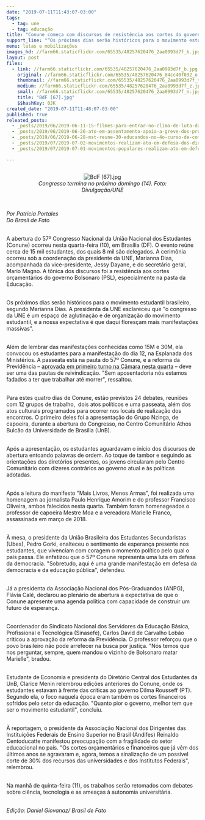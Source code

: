 ```yaml
---
date: "2019-07-11T11:43:07-03:00"
tags:
  - tag: une
  - tag: educação
title: "Conune começa com discursos de resistência aos cortes do governo "
support_line: "“Os próximos dias serão históricos para o movimento estudantil brasileiro”, afirma a presidenta da entidade"
menu: lutas e mobilizações
images_hd: //farm66.staticflickr.com/65535/48257620476_2aa0993d7f_b.jpg
layout: post
files:
  - link: //farm66.staticflickr.com/65535/48257620476_2aa0993d7f_b.jpg
    original: //farm66.staticflickr.com/65535/48257620476_04cc40f032_o.jpg
    thumbnail: //farm66.staticflickr.com/65535/48257620476_2aa0993d7f_t.jpg
    medium: //farm66.staticflickr.com/65535/48257620476_2aa0993d7f_z.jpg
    small: //farm66.staticflickr.com/65535/48257620476_2aa0993d7f_n.jpg
    title: "BdF [67].jpg"
    $$hashKey: 0JK
created_date: "2019-07-11T11:48:07-03:00"
published: true
releated_posts:
  - _posts/2019/06/2019-06-11-15-filmes-para-entrar-no-clima-de-luta-da-greve-geral.md
  - _posts/2019/06/2019-06-26-ato-em-assentamento-apoia-a-greve-dos-professores-estaduais-do-parana.md
  - _posts/2019/06/2019-06-28-mst-reune-30-educandos-no-4o-curso-de-comunicacao-no-parana.md
  - _posts/2019/07/2019-07-02-movimentos-realizam-ato-em-defesa-dos-direitos-e-da-educacao-em-sp.md
  - _posts/2019/07/2019-07-01-movimentos-populares-realizam-ato-em-defesa-da-educacao-em-sao-paulo.md

---
```

<div style="text-align:center">
<figure class="image" style="display:inline-block"><img alt="BdF [67].jpg" src="//farm66.staticflickr.com/65535/48257620476_2aa0993d7f_b.jpg" />
<figcaption><em>Congresso termina no pr&oacute;ximo domingo (14). Foto: Divulga&ccedil;&atilde;o/UNE</em></figcaption>
</figure>
</div>

<p><br />
<em>Por Patricia Portales<br />
Do Brasil de Fato</em><br />
&nbsp;</p>

<p>A abertura do 57&ordm; Congresso Nacional da Uni&atilde;o Nacional dos Estudantes (Conune) ocorreu nesta quarta-feira (10), em Bras&iacute;lia (DF). O evento re&uacute;ne cerca de 15 mil estudantes, dos quais 8 mil s&atilde;o delegados. A cerim&ocirc;nia ocorreu sob a coordena&ccedil;&atilde;o da presidente da UNE, Marianna Dias, acompanhada da vice-presidente, Jessy Dayane, e do secret&aacute;rio geral, Mario Magno. A t&ocirc;nica dos discursos foi a resist&ecirc;ncia aos cortes or&ccedil;ament&aacute;rios do governo Bolsonaro (PSL), especialmente na pasta da Educa&ccedil;&atilde;o.<br />
&nbsp;</p>

<p>Os pr&oacute;ximos dias ser&atilde;o hist&oacute;ricos para o movimento estudantil brasileiro, segundo Marianna Dias. A presidenta da UNE esclareceu que &quot;o congresso da UNE &eacute; um espa&ccedil;o de aglutina&ccedil;&atilde;o e de organiza&ccedil;&atilde;o do movimento estudantil, e a nossa expectativa &eacute; que daqui flores&ccedil;am mais manifesta&ccedil;&otilde;es massivas&quot;.<br />
&nbsp;</p>

<p>Al&eacute;m de lembrar das manifesta&ccedil;&otilde;es conhecidas como 15M e 30M, ela convocou os estudantes para a manifesta&ccedil;&atilde;o do dia 12, na Esplanada dos Minist&eacute;rios. A passeata est&aacute; na pauta do 57&ordm; Conune, e a reforma da Previd&ecirc;ncia &ndash; <a href="https://www.brasildefato.com.br/2019/07/10/politica-de-balcao-os-bastidores-da-aprovacao-da-reforma-da-previdencia-na-camara/">aprovada em primeiro turno na C&acirc;mara nesta quarta</a> &ndash; deve ser uma das pautas de reivindica&ccedil;&atilde;o. &quot;Sem aposentadoria n&oacute;s estamos fadados a ter que trabalhar at&eacute; morrer&quot;, ressaltou.<br />
&nbsp;</p>

<p>Para estes quatro dias de Conune, est&atilde;o previstos 24 debates, reuni&otilde;es com 12 grupos de trabalho,&nbsp; dois atos pol&iacute;ticos e uma passeata, al&eacute;m dos atos culturais programados para ocorrer nos locais de realiza&ccedil;&atilde;o dos encontros. O primeiro deles foi a apresenta&ccedil;&atilde;o do Grupo Nzinga, de capoeira, durante a abertura do Congresso, no Centro Comunit&aacute;rio Athos Bulc&atilde;o da Universidade de Bras&iacute;lia (UnB).&nbsp;<br />
&nbsp;</p>

<p>Ap&oacute;s a apresenta&ccedil;&atilde;o, os estudantes aguardavam o in&iacute;cio dos discursos de abertura entoando palavras de ordem. Ao toque de tambor e seguindo as orienta&ccedil;&otilde;es dos diret&oacute;rios presentes, os jovens circularam pelo Centro Comunit&aacute;rio com dizeres contr&aacute;rios ao governo atual e &agrave;s pol&iacute;ticas adotadas.&nbsp;<br />
&nbsp;</p>

<p>Ap&oacute;s a leitura do manifesto &quot;Mais Livros, Menos Armas&quot;, foi realizada uma homenagem ao jornalista Paulo Henrique Amorim e do professor Francisco Oliveira, ambos falecidos nesta quarta. Tamb&eacute;m foram homenageados o professor de capoeira Mestre Moa e a vereadora Marielle Franco, assassinada em mar&ccedil;o de 2018.<br />
&nbsp;</p>

<p>&Agrave; mesa, o presidente da Uni&atilde;o Brasileira dos Estudantes Secundaristas (Ubes), Pedro Gorki, enalteceu o sentimento de esperan&ccedil;a presente nos estudantes, que vivenciam com coragem o momento pol&iacute;tico pelo qual o pa&iacute;s passa. Ele enfatizou que o 57&ordm; Conune representa uma luta em defesa da democracia. &quot;Sobretudo, aqui &eacute; uma grande manifesta&ccedil;&atilde;o em defesa da democracia e da educa&ccedil;&atilde;o p&uacute;blica&quot;, defendeu.<br />
&nbsp;</p>

<p>J&aacute; a presidenta da Associa&ccedil;&atilde;o Nacional dos P&oacute;s-Graduandos (ANPG), Fl&aacute;via Cal&eacute;, declarou ao plen&aacute;rio de abertura a expectativa de que o Conune apresente uma agenda pol&iacute;tica com capacidade de construir um futuro de esperan&ccedil;a.</p>

<p><br />
Coordenador do Sindicato Nacional dos Servidores da Educa&ccedil;&atilde;o B&aacute;sica, Profissional e Tecnol&oacute;gica (Sinasefe), Carlos David de Carvalho Lob&atilde;o criticou a aprova&ccedil;&atilde;o da reforma da Previd&ecirc;ncia. O professor refor&ccedil;ou que o povo brasileiro n&atilde;o pode arrefecer na busca por justi&ccedil;a. &quot;N&oacute;s temos que nos perguntar, sempre, quem mandou o vizinho de Bolsonaro matar Marielle&quot;, bradou.&nbsp;</p>

<p><br />
Estudante de Economia e presidenta do Diret&oacute;rio Central dos Estudantes da UnB, Clarice Menin relembrou edi&ccedil;&otilde;es anteriores do Conune, onde os estudantes estavam &agrave; frente das cr&iacute;ticas ao governo Dilma Rousseff (PT). Segundo ela, o foco naquela &eacute;poca eram tamb&eacute;m os cortes financeiros sofridos pelo setor da educa&ccedil;&atilde;o. &quot;Quanto pior o governo, melhor tem que ser o movimento estudantil&quot;, concluiu.<br />
&nbsp;</p>

<p>&Agrave; reportagem, o presidente da Associa&ccedil;&atilde;o Nacional dos Dirigentes das Institui&ccedil;&otilde;es Federais de Ensino Superior no Brasil (Andifes) Reinaldo Centoducatte manifestou preocupa&ccedil;&atilde;o com a fragilidade do setor educacional no pa&iacute;s. &quot;Os cortes or&ccedil;ament&aacute;rios e financeiros que j&aacute; v&ecirc;m dos &uacute;ltimos anos se agravaram e, agora, temos a sinaliza&ccedil;&atilde;o de um poss&iacute;vel corte de 30% dos recursos das universidades e dos Institutos Federais&quot;, relembrou.&nbsp;<br />
&nbsp;</p>

<p>Na manh&atilde; de quinta-feira (11), os trabalhos ser&atilde;o retomados com debates sobre ci&ecirc;ncia, tecnologia e as amea&ccedil;as &agrave; autonomia universit&aacute;ria.<br />
&nbsp;</p>

<p><em>Edi&ccedil;&atilde;o: Daniel Giovanaz/ Brasil de Fato</em></p>
